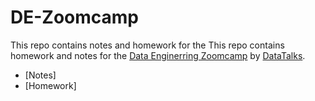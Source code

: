 # DE-Zoomcamp
This repo contains notes and homework for the This repo contains homework and notes for the [Data Enginerring Zoomcamp](https://github.com/DataTalksClub/data-engineering-zoomcamp) by [DataTalks](https://github.com/DataTalksClub).

- [Notes]
- [Homework]
